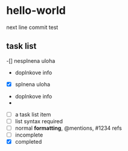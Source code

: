 # hello-world
next line
commit test
## task list

-[] nesplnena uloha
- doplnkove info

-[x] splnena uloha
- doplnkove info
- 
- [ ] a task list item
- [ ] list syntax required
- [ ] normal **formatting**, @mentions, #1234 refs
- [ ] incomplete
- [x] completed
